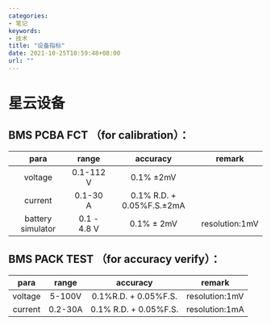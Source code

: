 ```yaml
---
categories:
- 笔记
keywords:
- 技术
title: "设备指标"
date: 2021-10-25T10:59:48+08:00
url: ""
---
```



# 星云设备

## BMS PCBA FCT （for calibration）：

|para|range|accuracy|remark|
|:-:|:-:|:-:|:-:|
|voltage|0.1-112 V|0.1% ±2mV||
|current|0.1-30 A |0.1% R.D. + 0.05%F.S.±2mA||
|battery simulator|0.1 - 4.8 V|0.1% ± 2mV |resolution:1mV|

## BMS PACK TEST （for accuracy verify）：

|para|range|accuracy|remark|
|:-:|:-:|:-:|:-:|
|voltage|5-100V|0.1%R.D. + 0.05%F.S.|resolution:1mV|
|current|0.2-30A|0.1% R.D. + 0.05%F.S.|resolution:1mA|
